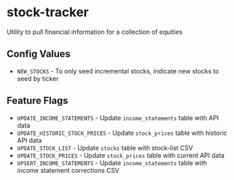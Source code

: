 # stock-tracker

Utility to pull financial information for a collection of equities

## Config Values

- `NEW_STOCKS` - To only seed incremental stocks, indicate new stocks to seed by ticker

## Feature Flags

- `UPDATE_INCOME_STATEMENTS` - Update `income_statements` table with API data
- `UPDATE_HISTORIC_STOCK_PRICES` - Update `stock_prices` table with historic API data
- `UPDATE_STOCK_LIST` - Update `stocks` table with stock-list CSV
- `UPDATE_STOCK_PRICES` - Update `stock_prices` table with current API data
- `UPSERT_INCOME_STATEMENTS` - Update `income_statements` table with income statement corrections CSV
